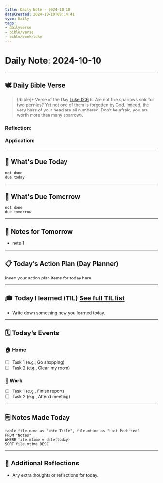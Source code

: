 ```yaml
---
title: Daily Note - 2024-10-10
dateCreated: 2024-10-10T08:14:41
type: Daily
tags: 
- dailyverse 
- bible/verse
- bible/book/luke
---
```


# Daily Note: 2024-10-10
---
## 🕊️ Daily Bible Verse

> [!bible]+ Verse of the Day [Luke 12:6](https://beta.ourmanna.com/api/v1/get?format=json&order=daily)
> 6. Are not five sparrows sold for two pennies? Yet not one of them is forgotten by God. Indeed, the very hairs of your head are all numbered. Don’t be afraid; you are worth more than many sparrows.

### Reflection:

### Application:


---
## 📆 What's Due Today
```tasks
not done
due today
```

---
## 📆 What's Due Tomorrow
```tasks
not done
due tomorrow
```

---

## 📝 Notes for Tomorrow
- note 1
---

## 📋 Today's Action Plan (Day Planner)
Insert your action plan items for today here.

---

## 🎓 Today I learned (TIL) [See full TIL list](TIL.md)
- Write down something new you learned today.

---

## 🗓️ Today's Events

### 🏠 Home
- [ ] Task 1 (e.g., Go shopping)
- [ ] Task 2 (e.g., Clean my room)

### 🏢 Work
- [ ] Task 1 (e.g., Finish report)
- [ ] Task 2 (e.g., Attend meeting)

---

## 🗒️ Notes Made Today
```dataview
table file.name as "Note Title", file.mtime as "Last Modified"
FROM "Notes"
WHERE file.mtime = date(today)
SORT file.mtime DESC
```

---

## 💭 Additional Reflections
- Any extra thoughts or reflections for today.
